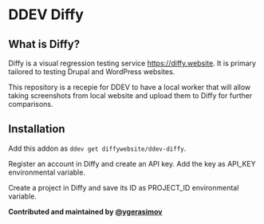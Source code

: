 # DDEV Diffy

## What is Diffy?

Diffy is a visual regression testing service https://diffy.website. It is primary tailored to testing Drupal and WordPress websites.

This repository is a recepie for DDEV to have a local worker that will allow taking screenshots from local website and upload them to Diffy for further comparisons.

## Installation

Add this addon as `ddev get diffywebsite/ddev-diffy`.

Register an account in Diffy and create an API key. Add the key as API_KEY environmental variable.

Create a project in Diffy and save its ID as PROJECT_ID environmental variable.

**Contributed and maintained by [@ygerasimov](https://github.com/ygerasimov)**
